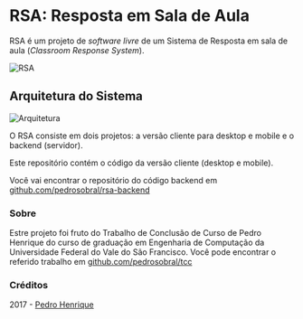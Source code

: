 # RSA: Resposta em Sala de Aula

RSA é um projeto de *software livre* de um Sistema de Resposta em sala de aula (*Classroom Response System*).

![RSA](https://lh3.googleusercontent.com/lm3qXBEGuMYLBxobDXIDfYQ_c9O44fRdalgD8rdtravdj6s2BYGlSXor8Hl5xkKr6saJF4el5crfqYCoexGCVrF9Z0dgG6BTx1BRGqWOVBVyq6H2Cx3iNpQaZ26enaxIGazJqHuDh2s=w1198-h545-no)

## Arquitetura do Sistema

![Arquitetura](https://lh3.googleusercontent.com/esrnKMICKIJtq0jCO5ai58Rp_JlNUdX0AQkBnh0L9-WTxEtcpTriFWhdj9GpcpWxcLJiD6ZPK2-shGLJpscx0IJtNbz47euMwtdQ05oqaJ_26Ip8FxGDPAq7WE-QdpihKh3QwtyEODY=w1053-h172-no)

O RSA consiste em dois projetos: a versão cliente para desktop e mobile e o backend (servidor).

Este repositório contém o código da versão cliente (desktop e mobile). 

Você vai encontrar o repositório do código backend em [github.com/pedrosobral/rsa-backend](https://github.com/pedrosobral/rsa-backend)

### Sobre

Estre projeto foi fruto do Trabalho de Conclusão de Curso de Pedro Henrique do curso de graduação em 
Engenharia de Computação da Universidade Federal do Vale do São Francisco. Você pode encontrar o 
referido trabalho em [github.com/pedrosobral/tcc](https://github.com/pedrosobral/tcc)

### Créditos

2017 - [Pedro Henrique](https://github.com/pedrosobral)

